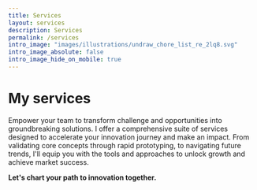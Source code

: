 ```yaml
---
title: Services
layout: services
description: Services
permalink: /services
intro_image: "images/illustrations/undraw_chore_list_re_2lq8.svg"
intro_image_absolute: false
intro_image_hide_on_mobile: true
---
```


# My services

Empower your team to transform challenge and opportunities into groundbreaking solutions. I offer a comprehensive suite of services designed to accelerate your innovation journey and make an impact. From validating core concepts through rapid prototyping, to navigating future trends, I'll equip you with the tools and approaches to unlock growth and achieve market success.

**Let's chart your path to innovation together.**
